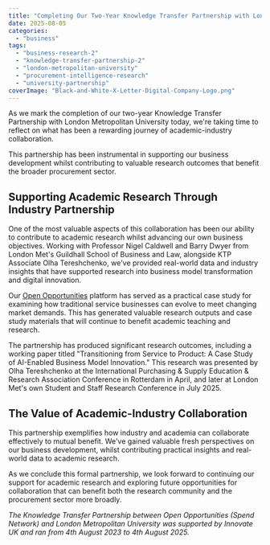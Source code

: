 ```yaml
---
title: "Completing Our Two-Year Knowledge Transfer Partnership with London Metropolitan University"
date: 2025-08-05
categories: 
  - "business"
tags: 
  - "business-research-2"
  - "knowledge-transfer-partnership-2"
  - "london-metropolitan-university"
  - "procurement-intelligence-research"
  - "university-partnership"
coverImage: "Black-and-White-X-Letter-Digital-Company-Logo.png"
---
```


As we mark the completion of our two-year Knowledge Transfer Partnership with London Metropolitan University today, we're taking time to reflect on what has been a rewarding journey of academic-industry collaboration.

This partnership has been instrumental in supporting our business development whilst contributing to valuable research outcomes that benefit the broader procurement sector.

## **Supporting Academic Research Through Industry Partnership**

One of the most valuable aspects of this collaboration has been our ability to contribute to academic research whilst advancing our own business objectives. Working with Professor Nigel Caldwell and Barry Dwyer from London Met's Guildhall School of Business and Law, alongside KTP Associate Olha Tereshchenko, we've provided real-world data and industry insights that have supported research into business model transformation and digital innovation.

Our [Open Opportunities](https://www.openopps.com/book-a-call-for-the-best-chance-to-win-bids/) platform has served as a practical case study for examining how traditional service businesses can evolve to meet changing market demands. This has generated valuable research outputs and case study materials that will continue to benefit academic teaching and research.

The partnership has produced significant research outcomes, including a working paper titled "Transitioning from Service to Product: A Case Study of AI-Enabled Business Model Innovation." This research was presented by Olha Tereshchenko at the International Purchasing & Supply Education & Research Association Conference in Rotterdam in April, and later at London Met's own Student and Staff Research Conference in July 2025.

## **The Value of Academic-Industry Collaboration**

This partnership exemplifies how industry and academia can collaborate effectively to mutual benefit. We've gained valuable fresh perspectives on our business development, whilst contributing practical insights and real-world data to academic research.

As we conclude this formal partnership, we look forward to continuing our support for academic research and exploring future opportunities for collaboration that can benefit both the research community and the procurement sector more broadly.

_The Knowledge Transfer Partnership between Open Opportunities (Spend Network) and London Metropolitan University was supported by Innovate UK and ran from 4th August 2023 to 4th August 2025._

